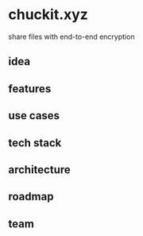 # chuckit.xyz
share files with end-to-end encryption

## idea

## features

## use cases

## tech stack

## architecture

## roadmap

## team